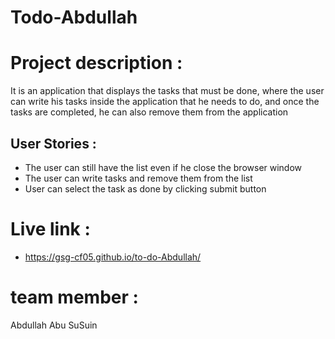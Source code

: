 # Todo-Abdullah

# Project description :

It is an application that displays the tasks that must be done, where the user can write his tasks inside the application that he needs to do, and once the tasks are completed, he can also remove them from the application

## User Stories :

* The user can still have the list even if he close the browser window
* The user can write tasks and remove them from the list
* User can select the task as done by clicking submit button
  
# Live link :
* https://gsg-cf05.github.io/to-do-Abdullah/
# team member :
  Abdullah Abu SuSuin 

